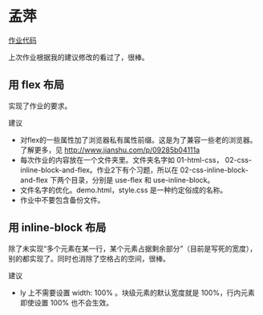 # 孟萍
[作业代码](http://pan.baidu.com/s/1qXTCeNM)

上次作业根据我的建议修改的看过了，很棒。

## 用 flex 布局  
实现了作业的要求。

建议  
* 对flex的一些属性加了浏览器私有属性前缀。这是为了兼容一些老的浏览器。了解更多，见 http://www.jianshu.com/p/09285b04111a  
* 每次作业的内容放在一个文件夹里。文件夹名字如 01-html-css， 02-css-inline-block-and-flex。作业2下有个习题，所以在 02-css-inline-block-and-flex 下两个目录，分别是 use-flex 和 use-inline-block。
* 文件名字的优化。demo.html，style.css 是一种约定俗成的名称。
* 作业中不要包含备份文件。


## 用 inline-block 布局 
除了未实现“多个元素在某一行，某个元素占据剩余部分”（目前是写死的宽度），别的都实现了。同时也消除了空格占的空间，很棒。

建议  
* ly 上不需要设置 width: 100% 。块级元素的默认宽度就是 100%，行内元素即使设置 100% 也不会生效。

